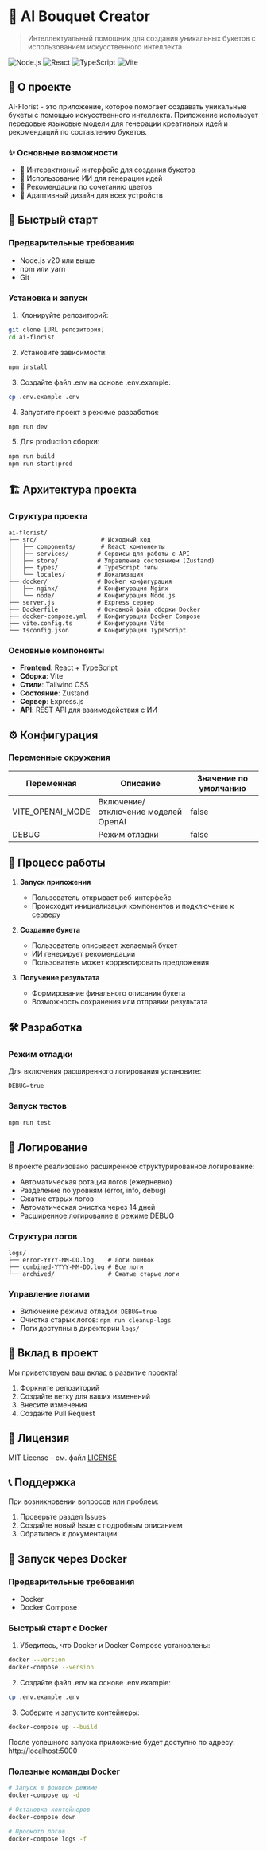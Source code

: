 # 🌸 AI Bouquet Creator

> Интеллектуальный помощник для создания уникальных букетов с использованием искусственного интеллекта

![Node.js](https://img.shields.io/badge/Node.js-v20-green)
![React](https://img.shields.io/badge/React-v18-blue)
![TypeScript](https://img.shields.io/badge/TypeScript-v5-blue)
![Vite](https://img.shields.io/badge/Vite-v5-purple)

## 📖 О проекте

AI-Florist - это приложение, которое помогает создавать уникальные букеты с помощью искусственного интеллекта. Приложение использует передовые языковые модели для генерации креативных идей и рекомендаций по составлению букетов.

### ✨ Основные возможности

- 🎨 Интерактивный интерфейс для создания букетов
- 🤖 Использование ИИ для генерации идей
- 💐 Рекомендации по сочетанию цветов
- 📱 Адаптивный дизайн для всех устройств

## 🚀 Быстрый старт

### Предварительные требования

- Node.js v20 или выше
- npm или yarn
- Git

### Установка и запуск

1. Клонируйте репозиторий:
```bash
git clone [URL репозитория]
cd ai-florist
```

2. Установите зависимости:
```bash
npm install
```

3. Создайте файл .env на основе .env.example:
```bash
cp .env.example .env
```

4. Запустите проект в режиме разработки:
```bash
npm run dev
```

5. Для production сборки:
```bash
npm run build
npm run start:prod
```

## 🏗 Архитектура проекта

### Структура проекта
```
ai-florist/
├── src/                  # Исходный код
│   ├── components/       # React компоненты
│   ├── services/        # Сервисы для работы с API
│   ├── store/           # Управление состоянием (Zustand)
│   ├── types/           # TypeScript типы
│   └── locales/         # Локализация
├── docker/              # Docker конфигурация
│   ├── nginx/           # Конфигурация Nginx
│   └── node/            # Конфигурация Node.js
├── server.js            # Express сервер
├── Dockerfile           # Основной файл сборки Docker
├── docker-compose.yml   # Конфигурация Docker Compose
├── vite.config.ts       # Конфигурация Vite
└── tsconfig.json        # Конфигурация TypeScript
```

### Основные компоненты

- **Frontend**: React + TypeScript
- **Сборка**: Vite
- **Стили**: Tailwind CSS
- **Состояние**: Zustand
- **Сервер**: Express.js
- **API**: REST API для взаимодействия с ИИ

## ⚙️ Конфигурация

### Переменные окружения

| Переменная | Описание | Значение по умолчанию |
|------------|----------|----------------------|
| VITE_OPENAI_MODE | Включение/отключение моделей OpenAI | false |
| DEBUG | Режим отладки | false |

## 🔄 Процесс работы

1. **Запуск приложения**
   - Пользователь открывает веб-интерфейс
   - Происходит инициализация компонентов и подключение к серверу

2. **Создание букета**
   - Пользователь описывает желаемый букет
   - ИИ генерирует рекомендации
   - Пользователь может корректировать предложения

3. **Получение результата**
   - Формирование финального описания букета
   - Возможность сохранения или отправки результата

## 🛠 Разработка

### Режим отладки

Для включения расширенного логирования установите:
```env
DEBUG=true
```

### Запуск тестов
```bash
npm run test
```

## 📝 Логирование

В проекте реализовано расширенное структурированное логирование:

- Автоматическая ротация логов (ежедневно)
- Разделение по уровням (error, info, debug)
- Сжатие старых логов
- Автоматическая очистка через 14 дней
- Расширенное логирование в режиме DEBUG

### Структура логов

```
logs/
├── error-YYYY-MM-DD.log    # Логи ошибок
├── combined-YYYY-MM-DD.log # Все логи
└── archived/               # Сжатые старые логи
```

### Управление логами

- Включение режима отладки: `DEBUG=true`
- Очистка старых логов: `npm run cleanup-logs`
- Логи доступны в директории `logs/`

## 🤝 Вклад в проект

Мы приветствуем ваш вклад в развитие проекта! 

1. Форкните репозиторий
2. Создайте ветку для ваших изменений
3. Внесите изменения
4. Создайте Pull Request

## 📄 Лицензия

MIT License - см. файл [LICENSE](LICENSE)

## 📞 Поддержка

При возникновении вопросов или проблем:
1. Проверьте раздел Issues
2. Создайте новый Issue с подробным описанием
3. Обратитесь к документации

## 🐳 Запуск через Docker

### Предварительные требования

- Docker
- Docker Compose

### Быстрый старт с Docker

1. Убедитесь, что Docker и Docker Compose установлены:
```bash
docker --version
docker-compose --version
```

2. Создайте файл .env на основе .env.example:
```bash
cp .env.example .env
```

3. Соберите и запустите контейнеры:
```bash
docker-compose up --build
```

После успешного запуска приложение будет доступно по адресу: http://localhost:5000

### Полезные команды Docker

```bash
# Запуск в фоновом режиме
docker-compose up -d

# Остановка контейнеров
docker-compose down

# Просмотр логов
docker-compose logs -f
```